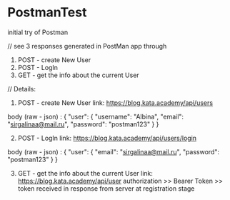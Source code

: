 # PostmanTest
initial try of Postman

// see 3 responses generated in PostMan app through

1. POST - create New User
2. POST - LogIn 
3. GET  - get the info about the current User


// Details:

1. POST - create New User 
link: https://blog.kata.academy/api/users

body (raw - json) : 
{
  "user": {
    "username": "Albina",
    "email": "sirgalinaa@mail.ru",
    "password": "postman123"
  }
}


2. POST - LogIn 
link: https://blog.kata.academy/api/users/login

body (raw - json) : 
{
  "user": {
    "email": "sirgalinaa@mail.ru",
    "password": "postman123"
  }
}


3. GET  - get the info about the current User
link: https://blog.kata.academy/api/user
authorization >> Bearer Token >> token received in response from server at registration stage
